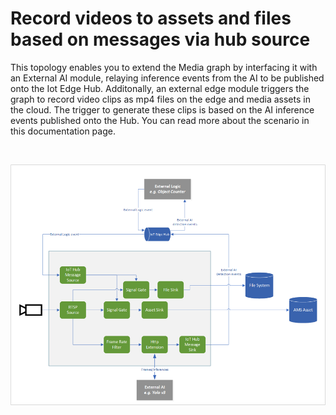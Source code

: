 # Record videos to assets and files based on messages via hub source
This topology enables you to extend the Media graph by interfacing it with an External AI module, relaying inference events from the AI to be published onto the Iot Edge Hub. Additonally, an external edge module triggers the graph to record video clips as mp4 files on the edge and media assets in the cloud. The trigger to generate these clips is based on the AI inference events published onto the Hub. You can read more about the scenario in this documentation page.

<br>
<p align="center">
  <img src="./topology.png" title="Record videos to assets and files based on messages via hub source"/>
</p>
<br>
